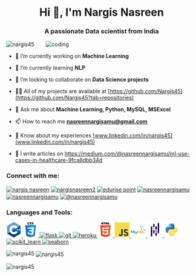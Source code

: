 <h1 align="center">Hi 👋, I'm Nargis Nasreen</h1>
<h3 align="center">A passionate Data scientist from India</h3>
<img align='right' alt='coding' width='400' src='https://cdn.dribbble.com/users/330915/screenshots/3587000/media/343cb53c87e313181d99248d3071bc77.gif'>
<p align="left"> <img src="https://komarev.com/ghpvc/?username=nargis45&label=Profile%20views&color=0e75b6&style=flat" alt="nargis45" /> </p>

- 🔭 I’m currently working on **Machine Learning**

- 🌱 I’m currently learning **NLP**

- 👯 I’m looking to collaborate on **Data Science projects**

- 👨‍💻 All of my projects are available at [https://github.com/Nargis45](https://github.com/Nargis45?tab=repositories)

- 💬 Ask me about **Machine Learning, Python, MySQL, MSExcel**

- 📫 How to reach me **nasreennargisamu@gmail.com**

- 📄 Know about my experiences [www.linkedin.com/in/nargis45](www.linkedin.com/in/nargis45)
- 📝 I write articles on https://medium.com/@nasreennargisamu/ml-use-cases-in-healthcare-9fca8dbb34d

<h3 align="left">Connect with me:</h3>
<p align="left">
<a href="https://linkedin.com/in/nargis nasreen" target="blank"><img align="center" src="https://raw.githubusercontent.com/rahuldkjain/github-profile-readme-generator/master/src/images/icons/Social/linked-in-alt.svg" alt="nargis nasreen" height="30" width="40" /></a>
<a href="https://instagram.com/nargisnasreen2" target="blank"><img align="center" src="https://raw.githubusercontent.com/rahuldkjain/github-profile-readme-generator/master/src/images/icons/Social/instagram.svg" alt="nargisnasreen2" height="30" width="40" /></a>
<a href="https://www.youtube.com/c/edurise point" target="blank"><img align="center" src="https://raw.githubusercontent.com/rahuldkjain/github-profile-readme-generator/master/src/images/icons/Social/youtube.svg" alt="edurise point" height="30" width="40" /></a>
<a href="https://www.hackerrank.com/nasreennargisamu" target="blank"><img align="center" src="https://raw.githubusercontent.com/rahuldkjain/github-profile-readme-generator/master/src/images/icons/Social/hackerrank.svg" alt="nasreennargisamu" height="30" width="40" /></a>
<a href="https://auth.geeksforgeeks.org/user/nasreennargisamu" target="blank"><img align="center" src="https://raw.githubusercontent.com/rahuldkjain/github-profile-readme-generator/master/src/images/icons/Social/geeks-for-geeks.svg" alt="nasreennargisamu" height="30" width="40" /></a>
<a href="https://medium.com/@nasreennargisamu" target="blank"><img align="center" src="https://raw.githubusercontent.com/rahuldkjain/github-profile-readme-generator/master/src/images/icons/Social/medium.svg" alt="@nasreennargisamu" height="30" width="40" /></a>
</p>

<h3 align="left">Languages and Tools:</h3>
<p align="left"> <a href="https://www.w3schools.com/cpp/" target="_blank" rel="noreferrer"> <img src="https://raw.githubusercontent.com/devicons/devicon/master/icons/cplusplus/cplusplus-original.svg" alt="cplusplus" width="40" height="40"/> </a> <a href="https://www.w3schools.com/css/" target="_blank" rel="noreferrer"> <img src="https://raw.githubusercontent.com/devicons/devicon/master/icons/css3/css3-original-wordmark.svg" alt="css3" width="40" height="40"/> </a> <a href="https://flask.palletsprojects.com/" target="_blank" rel="noreferrer"> <img src="https://www.vectorlogo.zone/logos/pocoo_flask/pocoo_flask-icon.svg" alt="flask" width="40" height="40"/> </a> <a href="https://git-scm.com/" target="_blank" rel="noreferrer"> <img src="https://www.vectorlogo.zone/logos/git-scm/git-scm-icon.svg" alt="git" width="40" height="40"/> </a> <a href="https://heroku.com" target="_blank" rel="noreferrer"> <img src="https://www.vectorlogo.zone/logos/heroku/heroku-icon.svg" alt="heroku" width="40" height="40"/> </a> <a href="https://www.w3.org/html/" target="_blank" rel="noreferrer"> <img src="https://raw.githubusercontent.com/devicons/devicon/master/icons/html5/html5-original-wordmark.svg" alt="html5" width="40" height="40"/> </a> <a href="https://developer.mozilla.org/en-US/docs/Web/JavaScript" target="_blank" rel="noreferrer"> <img src="https://raw.githubusercontent.com/devicons/devicon/master/icons/javascript/javascript-original.svg" alt="javascript" width="40" height="40"/> </a> <a href="https://www.mysql.com/" target="_blank" rel="noreferrer"> <img src="https://raw.githubusercontent.com/devicons/devicon/master/icons/mysql/mysql-original-wordmark.svg" alt="mysql" width="40" height="40"/> </a> <a href="https://pandas.pydata.org/" target="_blank" rel="noreferrer"> <img src="https://raw.githubusercontent.com/devicons/devicon/2ae2a900d2f041da66e950e4d48052658d850630/icons/pandas/pandas-original.svg" alt="pandas" width="40" height="40"/> </a> <a href="https://www.python.org" target="_blank" rel="noreferrer"> <img src="https://raw.githubusercontent.com/devicons/devicon/master/icons/python/python-original.svg" alt="python" width="40" height="40"/> </a> <a href="https://scikit-learn.org/" target="_blank" rel="noreferrer"> <img src="https://upload.wikimedia.org/wikipedia/commons/0/05/Scikit_learn_logo_small.svg" alt="scikit_learn" width="40" height="40"/> </a> <a href="https://seaborn.pydata.org/" target="_blank" rel="noreferrer"> <img src="https://seaborn.pydata.org/_images/logo-mark-lightbg.svg" alt="seaborn" width="40" height="40"/> </a> </p>

<p><img align="left" src="https://github-readme-stats.vercel.app/api/top-langs?username=nargis45&show_icons=true&locale=en&layout=compact" alt="nargis45" /></p>

<p>&nbsp;<img align="center" src="https://github-readme-stats.vercel.app/api?username=nargis45&show_icons=true&locale=en" alt="nargis45" /></p>

<p><img align="center" src="https://github-readme-streak-stats.herokuapp.com/?user=nargis45&" alt="nargis45" /></p>
